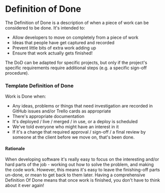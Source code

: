 # Definition of Done

The Definition of Done is a description of when a piece of work can be considered to be done. It's intended to:

* Allow developers to move on completely from a piece of work
* Ideas that people have get captured and recorded
* Prevent little bits of extra work adding up
* Ensure that work actually gets finished!

The DoD can be adapted for specific projects, but only if the project's specific requirements require additional steps \(e.g. a specific sign-off procedure\). 

### Template Definition of Done

Work is Done when:

* Any ideas, problems or things that need investigation are recorded in GitHub issues and/or Trello cards as appropriate
* There's appropriate documentation
* It's deployed / live / merged / in use, or a deploy is scheduled
* We've told everyone who might have an interest in it
* If it's a change that required approval / sign-off / a final review by someone at the client before we move on, that's been done. 

#### Rationale

When developing software it's really easy to focus on the interesting and/or hard parts of the job - working out how to solve the problem, and making the code work. However, this means it's easy to leave the finishing-off parts un-done, or mean to get back to them later. Having a comprehensive Definition Of Done means that once work is finished, you don't have to think about it ever again!







